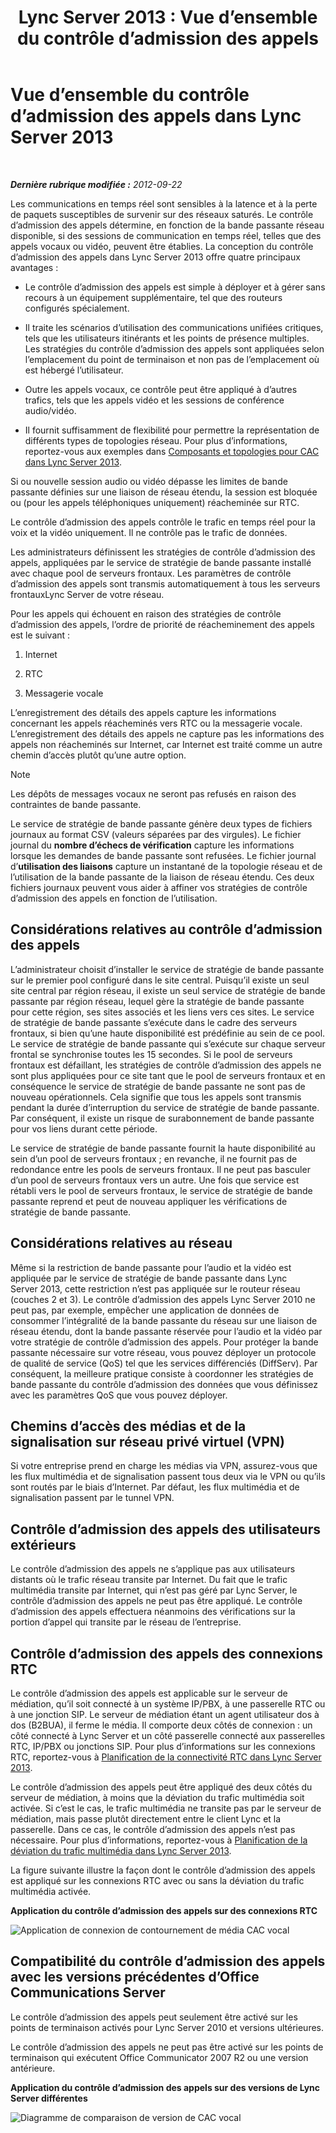 ﻿---
title: 'Lync Server 2013 : Vue d’ensemble du contrôle d’admission des appels'
TOCTitle: Vue d’ensemble du contrôle d’admission des appels
ms:assetid: 6fda0195-4c89-4dea-82e8-624f03e3d062
ms:mtpsurl: https://technet.microsoft.com/fr-fr/library/Gg398529(v=OCS.15)
ms:contentKeyID: 49297604
ms.date: 05/20/2016
mtps_version: v=OCS.15
ms.translationtype: HT
---

# Vue d’ensemble du contrôle d’admission des appels dans Lync Server 2013

 

_**Dernière rubrique modifiée :** 2012-09-22_

Les communications en temps réel sont sensibles à la latence et à la perte de paquets susceptibles de survenir sur des réseaux saturés. Le contrôle d’admission des appels détermine, en fonction de la bande passante réseau disponible, si des sessions de communication en temps réel, telles que des appels vocaux ou vidéo, peuvent être établies. La conception du contrôle d’admission des appels dans Lync Server 2013 offre quatre principaux avantages :

  - Le contrôle d’admission des appels est simple à déployer et à gérer sans recours à un équipement supplémentaire, tel que des routeurs configurés spécialement.

  - Il traite les scénarios d’utilisation des communications unifiées critiques, tels que les utilisateurs itinérants et les points de présence multiples. Les stratégies du contrôle d’admission des appels sont appliquées selon l’emplacement du point de terminaison et non pas de l’emplacement où est hébergé l’utilisateur.

  - Outre les appels vocaux, ce contrôle peut être appliqué à d’autres trafics, tels que les appels vidéo et les sessions de conférence audio/vidéo.

  - Il fournit suffisamment de flexibilité pour permettre la représentation de différents types de topologies réseau. Pour plus d’informations, reportez-vous aux exemples dans [Composants et topologies pour CAC dans Lync Server 2013](lync-server-2013-components-and-topologies-for-cac.md).

Si ou nouvelle session audio ou vidéo dépasse les limites de bande passante définies sur une liaison de réseau étendu, la session est bloquée ou (pour les appels téléphoniques uniquement) réacheminée sur RTC.

Le contrôle d’admission des appels contrôle le trafic en temps réel pour la voix et la vidéo uniquement. Il ne contrôle pas le trafic de données.

Les administrateurs définissent les stratégies de contrôle d’admission des appels, appliquées par le service de stratégie de bande passante installé avec chaque pool de serveurs frontaux. Les paramètres de contrôle d’admission des appels sont transmis automatiquement à tous les serveurs frontauxLync Server de votre réseau.

Pour les appels qui échouent en raison des stratégies de contrôle d’admission des appels, l’ordre de priorité de réacheminement des appels est le suivant :

1.  Internet

2.  RTC

3.  Messagerie vocale

L’enregistrement des détails des appels capture les informations concernant les appels réacheminés vers RTC ou la messagerie vocale. L’enregistrement des détails des appels ne capture pas les informations des appels non réacheminés sur Internet, car Internet est traité comme un autre chemin d’accès plutôt qu’une autre option.

> [!note]  
> Les dépôts de messages vocaux ne seront pas refusés en raison des contraintes de bande passante.

Le service de stratégie de bande passante génère deux types de fichiers journaux au format CSV (valeurs séparées par des virgules). Le fichier journal du **nombre d’échecs de vérification** capture les informations lorsque les demandes de bande passante sont refusées. Le fichier journal d’**utilisation des liaisons** capture un instantané de la topologie réseau et de l’utilisation de la bande passante de la liaison de réseau étendu. Ces deux fichiers journaux peuvent vous aider à affiner vos stratégies de contrôle d’admission des appels en fonction de l’utilisation.

## Considérations relatives au contrôle d’admission des appels

L’administrateur choisit d’installer le service de stratégie de bande passante sur le premier pool configuré dans le site central. Puisqu’il existe un seul site central par région réseau, il existe un seul service de stratégie de bande passante par région réseau, lequel gère la stratégie de bande passante pour cette région, ses sites associés et les liens vers ces sites. Le service de stratégie de bande passante s’exécute dans le cadre des serveurs frontaux, si bien qu’une haute disponibilité est prédéfinie au sein de ce pool. Le service de stratégie de bande passante qui s’exécute sur chaque serveur frontal se synchronise toutes les 15 secondes. Si le pool de serveurs frontaux est défaillant, les stratégies de contrôle d’admission des appels ne sont plus appliquées pour ce site tant que le pool de serveurs frontaux et en conséquence le service de stratégie de bande passante ne sont pas de nouveau opérationnels. Cela signifie que tous les appels sont transmis pendant la durée d’interruption du service de stratégie de bande passante. Par conséquent, il existe un risque de surabonnement de bande passante pour vos liens durant cette période.

Le service de stratégie de bande passante fournit la haute disponibilité au sein d’un pool de serveurs frontaux ; en revanche, il ne fournit pas de redondance entre les pools de serveurs frontaux. Il ne peut pas basculer d’un pool de serveurs frontaux vers un autre. Une fois que service est rétabli vers le pool de serveurs frontaux, le service de stratégie de bande passante reprend et peut de nouveau appliquer les vérifications de stratégie de bande passante.

## Considérations relatives au réseau

Même si la restriction de bande passante pour l’audio et la vidéo est appliquée par le service de stratégie de bande passante dans Lync Server 2013, cette restriction n’est pas appliquée sur le routeur réseau (couches 2 et 3). Le contrôle d’admission des appels Lync Server 2010 ne peut pas, par exemple, empêcher une application de données de consommer l’intégralité de la bande passante du réseau sur une liaison de réseau étendu, dont la bande passante réservée pour l’audio et la vidéo par votre stratégie de contrôle d’admission des appels. Pour protéger la bande passante nécessaire sur votre réseau, vous pouvez déployer un protocole de qualité de service (QoS) tel que les services différenciés (DiffServ). Par conséquent, la meilleure pratique consiste à coordonner les stratégies de bande passante du contrôle d’admission des données que vous définissez avec les paramètres QoS que vous pouvez déployer.

## Chemins d’accès des médias et de la signalisation sur réseau privé virtuel (VPN)

Si votre entreprise prend en charge les médias via VPN, assurez-vous que les flux multimédia et de signalisation passent tous deux via le VPN ou qu’ils sont routés par le biais d’Internet. Par défaut, les flux multimédia et de signalisation passent par le tunnel VPN.

## Contrôle d’admission des appels des utilisateurs extérieurs

Le contrôle d’admission des appels ne s’applique pas aux utilisateurs distants où le trafic réseau transite par Internet. Du fait que le trafic multimédia transite par Internet, qui n’est pas géré par Lync Server, le contrôle d’admission des appels ne peut pas être appliqué. Le contrôle d’admission des appels effectuera néanmoins des vérifications sur la portion d’appel qui transite par le réseau de l’entreprise.

## Contrôle d’admission des appels des connexions RTC

Le contrôle d’admission des appels est applicable sur le serveur de médiation, qu’il soit connecté à un système IP/PBX, à une passerelle RTC ou à une jonction SIP. Le serveur de médiation étant un agent utilisateur dos à dos (B2BUA), il ferme le média. Il comporte deux côtés de connexion : un côté connecté à Lync Server et un côté passerelle connecté aux passerelles RTC, IP/PBX ou jonctions SIP. Pour plus d’informations sur les connexions RTC, reportez-vous à [Planification de la connectivité RTC dans Lync Server 2013](lync-server-2013-planning-for-pstn-connectivity.md).

Le contrôle d’admission des appels peut être appliqué des deux côtés du serveur de médiation, à moins que la déviation du trafic multimédia soit activée. Si c’est le cas, le trafic multimédia ne transite pas par le serveur de médiation, mais passe plutôt directement entre le client Lync et la passerelle. Dans ce cas, le contrôle d’admission des appels n’est pas nécessaire. Pour plus d’informations, reportez-vous à [Planification de la déviation du trafic multimédia dans Lync Server 2013](lync-server-2013-planning-for-media-bypass.md).

La figure suivante illustre la façon dont le contrôle d’admission des appels est appliqué sur les connexions RTC avec ou sans la déviation du trafic multimédia activée.

**Application du contrôle d’admission des appels sur des connexions RTC**

![Application de connexion de contournement de média CAC vocal](images/Gg398529.4d66d529-0912-4de1-abec-266f54272eb3(OCS.15).jpg "Application de connexion de contournement de média CAC vocal")

## Compatibilité du contrôle d’admission des appels avec les versions précédentes d’Office Communications Server

Le contrôle d’admission des appels peut seulement être activé sur les points de terminaison activés pour Lync Server 2010 et versions ultérieures.

Le contrôle d’admission des appels ne peut pas être activé sur les points de terminaison qui exécutent Office Communicator 2007 R2 ou une version antérieure.

**Application du contrôle d’admission des appels sur des versions de Lync Server différentes**

![Diagramme de comparaison de version de CAC vocal](images/Gg398529.fdbfee7e-15fc-445b-949d-8d61e61ac350(OCS.15).jpg "Diagramme de comparaison de version de CAC vocal")

